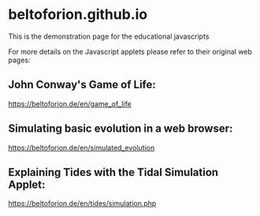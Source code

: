 # beltoforion.github.io
This is the demonstration page for the educational javascripts

For more details on the Javascript applets please refer to their original web pages:

## John Conway's Game of Life:		
https://beltoforion.de/en/game_of_life

## Simulating basic evolution in a web browser:
https://beltoforion.de/en/simulated_evolution

## Explaining Tides with the Tidal Simulation Applet:			
https://beltoforion.de/en/tides/simulation.php
